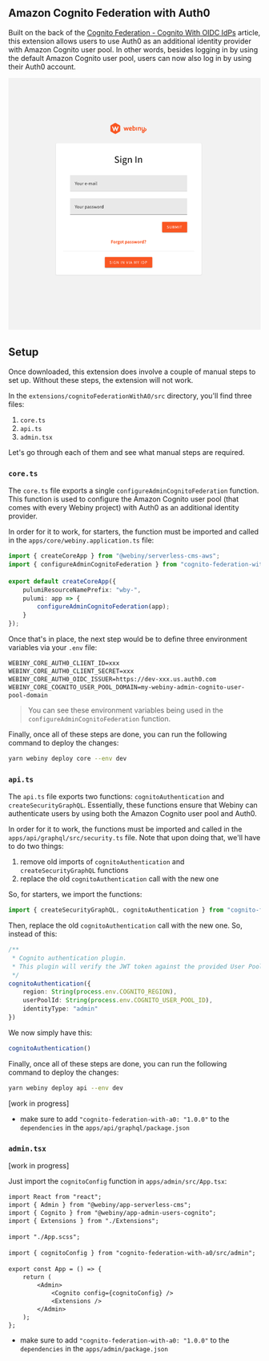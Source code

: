 ## Amazon Cognito Federation with Auth0

Built on the back of the [Cognito Federation - Cognito With OIDC IdPs](https://www.webiny.com/docs/enterprise/cognito-federation#cognito-with-oidc-id-ps) article, this extension allows users to use Auth0 as an additional identity provider with Amazon Cognito user pool. In other words, besides logging in by using the default Amazon Cognito user pool, users can now also log in by using their Auth0 account. 

![Cognito Federation with Auth0](./screenshot.png)

## Setup

Once downloaded, this extension does involve a couple of manual steps to set up. Without these steps, the extension will not work.

In the `extensions/cognitoFederationWithA0/src` directory, you'll find three files:

1. `core.ts`
2. `api.ts`
3. `admin.tsx`

Let's go through each of them and see what manual steps are required.

### `core.ts`

The `core.ts` file exports a single `configureAdminCognitoFederation` function. This function is used to configure the Amazon Cognito user pool (that comes with every Webiny project) with Auth0 as an additional identity provider.

In order for it to work, for starters, the function must be imported and called in the `apps/core/webiny.application.ts` file:

```ts
import { createCoreApp } from "@webiny/serverless-cms-aws";
import { configureAdminCognitoFederation } from "cognito-federation-with-a0/src/core";

export default createCoreApp({
    pulumiResourceNamePrefix: "wby-",
    pulumi: app => {
        configureAdminCognitoFederation(app);
    }
});
```

Once that's in place, the next step would be to define three environment variables via your `.env` file:

```dotenv
WEBINY_CORE_AUTH0_CLIENT_ID=xxx
WEBINY_CORE_AUTH0_CLIENT_SECRET=xxx
WEBINY_CORE_AUTH0_OIDC_ISSUER=https://dev-xxx.us.auth0.com
WEBINY_CORE_COGNITO_USER_POOL_DOMAIN=my-webiny-admin-cognito-user-pool-domain
```

> You can see these environment variables being used in the `configureAdminCognitoFederation` function.

Finally, once all of these steps are done, you can run the following command to deploy the changes:

```bash
yarn webiny deploy core --env dev
```

### `api.ts`

The `api.ts` file exports two functions: `cognitoAuthentication` and `createSecurityGraphQL`. Essentially, these functions ensure that Webiny can authenticate users by using both the Amazon Cognito user pool and Auth0.

In order for it to work, the functions must be imported and called in the `apps/api/graphql/src/security.ts` file. Note that upon doing that, we'll have to do two things:

1. remove old imports of `cognitoAuthentication` and `createSecurityGraphQL` functions
2. replace the old `cognitoAuthentication` call with the new one

So, for starters, we import the functions:

```ts
import { createSecurityGraphQL, cognitoAuthentication } from "cognito-federation-with-a0/src/api";
```

Then, replace the old `cognitoAuthentication` call with the new one. So, instead of this:

```ts
/**
 * Cognito authentication plugin.
 * This plugin will verify the JWT token against the provided User Pool.
 */
cognitoAuthentication({
    region: String(process.env.COGNITO_REGION),
    userPoolId: String(process.env.COGNITO_USER_POOL_ID),
    identityType: "admin"
})
```

We now simply have this:

```ts
cognitoAuthentication()
```

Finally, once all of these steps are done, you can run the following command to deploy the changes:

```bash
yarn webiny deploy api --env dev
```

[work in progress]
- make sure to add `"cognito-federation-with-a0: "1.0.0"` to the `dependencies` in the `apps/api/graphql/package.json`

### `admin.tsx`

[work in progress]

Just import the `cognitoConfig` function in `apps/admin/src/App.tsx`:

```tsx
import React from "react";
import { Admin } from "@webiny/app-serverless-cms";
import { Cognito } from "@webiny/app-admin-users-cognito";
import { Extensions } from "./Extensions";

import "./App.scss";

import { cognitoConfig } from "cognito-federation-with-a0/src/admin";

export const App = () => {
    return (
        <Admin>
            <Cognito config={cognitoConfig} />
            <Extensions />
        </Admin>
    );
};
```
- make sure to add `"cognito-federation-with-a0: "1.0.0"` to the `dependencies` in the `apps/admin/package.json`

